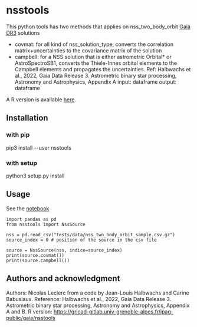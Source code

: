 # nsstools
This python tools has two methods that applies on nss_two_body_orbit [Gaia DR3](https://www.cosmos.esa.int/web/gaia/data-release-3) solutions
- covmat: for all kind of nss_solution_type, converts the correlation matrix+uncertainties to the covariance matrix of the solution
- campbell: for a NSS solution that is either astrometric Orbital* or AstroSpectroSB1, converts the Thiele-Innes orbital elements to the Campbell elements and propagates the uncertainties.
            Ref: Halbwachs et al., 2022, Gaia Data Release 3. Astrometric binary star processing, Astronomy and Astrophysics, Appendix A
input: dataframe 
output: dataframe

A R version is available [here]( https://gricad-gitlab.univ-grenoble-alpes.fr/ipag-public/gaia/nsstools).

## Installation

### with pip
pip3 install --user nsstools

### with setup
python3 setup.py install

## Usage

See the [notebook](https://gitlab.obspm.fr/gaia/nsstools/-/blob/main/nss.ipynb)

```python3
import pandas as pd
from nsstools import NssSource

nss = pd.read_csv("tests/data/nss_two_body_orbit_sample.csv.gz")
source_index = 0 # position of the source in the csv file

source = NssSource(nss, indice=source_index)
print(source.covmat())
print(source.campbell())

```

## Authors and acknowledgment
Authors:  Nicolas Leclerc from a code by Jean-Louis Halbwachs and Carine Babusiaux.
Reference: Halbwachs et al., 2022, Gaia Data Release 3. Astrometric binary star processing, Astronomy and Astrophysics, Appendix A and B.
R version: https://gricad-gitlab.univ-grenoble-alpes.fr/ipag-public/gaia/nsstools
